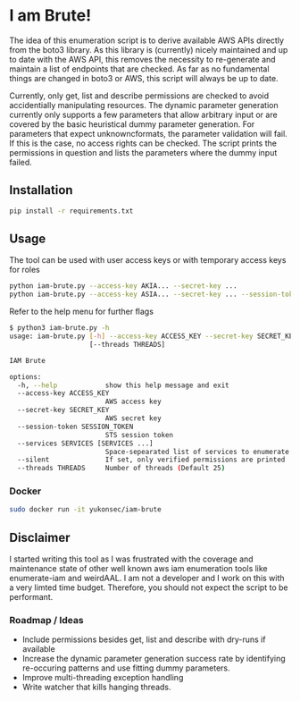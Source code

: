 # I am Brute!
The idea of this enumeration script is to derive available AWS APIs directly from the boto3 library. As this library is (currently) nicely maintained and up to date with the AWS API, this removes the necessity to re-generate and maintain a list of endpoints that are checked. As far as no fundamental things are changed in boto3 or AWS, this script will always be up to date.

Currently, only get, list and describe permissions are checked to avoid accidentially manipulating resources. The dynamic parameter generation currently only supports a few parameters that allow arbitrary input or are covered by the basic heuristical dummy parameter generation. For parameters that expect unknowncformats, the parameter validation will fail. If this is the case, no access rights can be checked. The script prints the permissions in question and lists the parameters where the dummy input failed.

## Installation
```bash
pip install -r requirements.txt
```

## Usage
The tool can be used with user access keys or with temporary access keys for roles
```bash
python iam-brute.py --access-key AKIA... --secret-key ...
python iam-brute.py --access-key ASIA... --secret-key ... --session-token ey...
```

Refer to the help menu for further flags
```bash
$ python3 iam-brute.py -h                                                                                                             
usage: iam-brute.py [-h] --access-key ACCESS_KEY --secret-key SECRET_KEY [--session-token SESSION_TOKEN] [--services SERVICES [SERVICES ...]] [--silent]
                    [--threads THREADS]

IAM Brute

options:
  -h, --help            show this help message and exit
  --access-key ACCESS_KEY
                        AWS access key
  --secret-key SECRET_KEY
                        AWS secret key
  --session-token SESSION_TOKEN
                        STS session token
  --services SERVICES [SERVICES ...]
                        Space-sepearated list of services to enumerate
  --silent              If set, only verified permissions are printed
  --threads THREADS     Number of threads (Default 25)

```

### Docker
```bash
sudo docker run -it yukonsec/iam-brute 
```

## Disclaimer
I started writing this tool as I was frustrated with the coverage and maintenance state of other well known aws iam enumeration tools like enumerate-iam and weirdAAL. I am not a developer and I work on this with a very limted time budget. Therefore, you should not expect the script to be performant.

### Roadmap / Ideas
- Include permissions besides get, list and describe with dry-runs if available
- Increase the dynamic parameter generation success rate by identifying re-occuring patterns and use fitting dummy parameters. 
- Improve multi-threading exception handling
- Write watcher that kills hanging threads.
